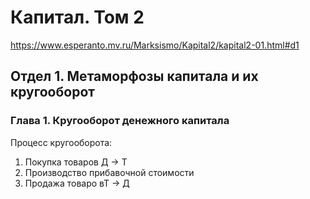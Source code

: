 # Капитал. Том 2
https://www.esperanto.mv.ru/Marksismo/Kapital2/kapital2-01.html#d1

## Отдел 1. Метаморфозы капитала и их кругооборот

### Глава 1. Кругооборот денежного капитала

Процесс кругооборота:
1. Покупка товаров Д -> Т
2. Производство прибавочной стоимости
3. Продажа товаро вТ -> Д